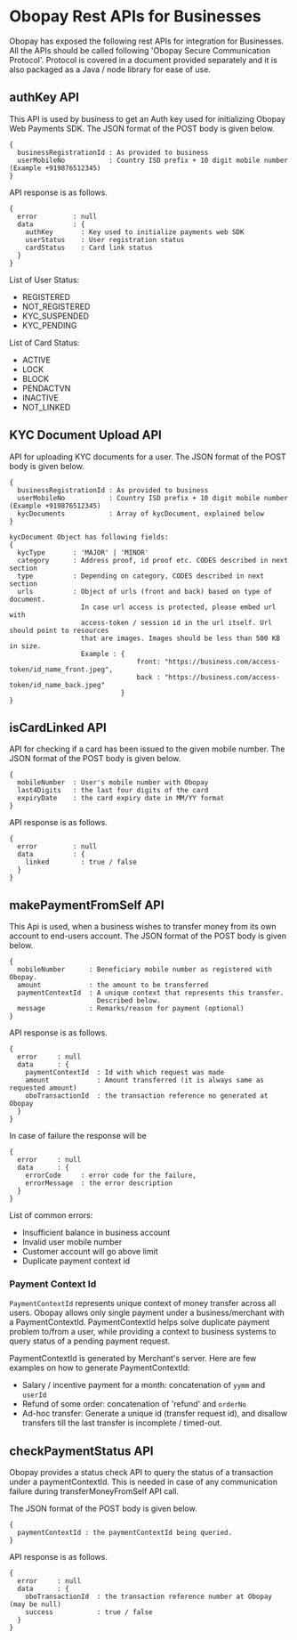 # Obopay Rest APIs for Businesses

Obopay has exposed the following rest APIs for integration for Businesses. All the APIs should be called following 'Obopay Secure Communication Protocol'. Protocol is covered in a document provided separately and it is also packaged as a Java / node library for ease of use.

## authKey API

This API is used by business to get an Auth key used for initializing Obopay Web Payments SDK. The JSON format of the POST body is given below.

    {
      businessRegistrationId : As provided to business
      userMobileNo           : Country ISD prefix + 10 digit mobile number (Example +919876512345)
    }

API response is as follows.

    {
      error         : null
      data          : {
        authKey       : Key used to initialize payments web SDK
        userStatus    : User registration status
        cardStatus    : Card link status
      }
    }

List of User Status:

  - REGISTERED
  - NOT_REGISTERED
  - KYC_SUSPENDED
  - KYC_PENDING

List of Card Status:

  - ACTIVE
  - LOCK
  - BLOCK
  - PENDACTVN
  - INACTIVE
  - NOT_LINKED

## KYC Document Upload API

API for uploading KYC documents for a user. The JSON format of the POST body is given below.

    {
      businessRegistrationId : As provided to business
      userMobileNo           : Country ISD prefix + 10 digit mobile number (Example +919876512345)
      kycDocuments           : Array of kycDocument, explained below
    }

    kycDocument Object has following fields:
    {
      kycType       : 'MAJOR' | 'MINOR'
      category      : Address proof, id proof etc. CODES described in next section 
      type          : Depending on category, CODES described in next section 
      urls          : Object of urls (front and back) based on type of document. 
                      In case url access is protected, please embed url with 
                      access-token / session id in the url itself. Url should point to resources 
                      that are images. Images should be less than 500 KB in size. 
                      Example : {
                                    front: "https://business.com/access-token/id_name_front.jpeg",
                                    back : "https://business.com/access-token/id_name_back.jpeg"
                                } 
    }

## isCardLinked API

API for checking if a card has been issued to the given mobile number. The JSON format of the POST body is given below.

    {
      mobileNumber  : User's mobile number with Obopay
      last4Digits   : the last four digits of the card
      expiryDate    : the card expiry date in MM/YY format
    }

API response is as follows.

    {
      error         : null
      data          : {
        linked        : true / false
      }
    }

## makePaymentFromSelf API

This Api is used, when a business wishes to transfer money from its own account to end-users account. The JSON format of the POST body is given below.

    {
      mobileNumber      : Beneficiary mobile number as registered with Obopay.
      amount            : the amount to be transferred
      paymentContextId  : A unique context that represents this transfer.
                          Described below.
      message           : Remarks/reason for payment (optional)
    }

API response is as follows.

    {
      error     : null
      data      : {
        paymentContextId  : Id with which request was made
        amount            : Amount transferred (it is always same as requested amount)
        oboTransactionId  : the transaction reference no generated at Obopay
      }
    }

In case of failure the response will be

    {
      error     : null
      data      : {
        errorCode     : error code for the failure,
        errorMessage  : the error description
      }  
    }

List of common errors:

  - Insufficient balance in business account
  - Invalid user mobile number
  - Customer account will go above limit
  - Duplicate payment context id

### Payment Context Id

`PaymentContextId` represents unique context of money transfer across all users. Obopay allows only single payment under a business/merchant with a PaymentContextId. PaymentContextId helps solve duplicate payment problem to/from a user, while providing a context to business systems to query status of a pending payment request.

PaymentContextId is generated by Merchant's server. Here are few examples on how to generate PaymentContextId:

- Salary / incentive payment for a month: concatenation of `yymm` and `userId`
- Refund of some order: concatenation of 'refund' and `orderNo`
- Ad-hoc transfer: Generate a unique id (transfer request id), and disallow transfers till the last transfer is incomplete / timed-out.


## checkPaymentStatus API

Obopay provides a status check API to query the status of a transaction under a paymentContextId. This is needed in case of any communication failure during transferMoneyFromSelf API call.

The JSON format of the POST body is given below.

    {
      paymentContextId : the paymentContextId being queried.
    }

API response is as follows.

    {
      error     : null
      data      : {
        oboTransactionId  : the transaction reference number at Obopay (may be null)
        success           : true / false
      }
    }
